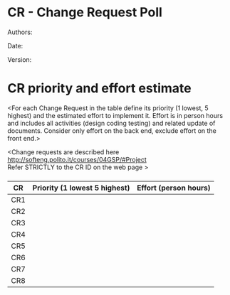 # CR - Change Request Poll

Authors:

Date:

Version:




# CR priority and effort estimate


<For each Change Request in the table define its priority (1 lowest, 5 highest) and the estimated effort
to implement it. Effort is in person hours and includes all activities (design coding testing) and related
update of documents. Consider only effort on the back end, exclude effort on the front end.>

<Change requests are described here http://softeng.polito.it/courses/04GSP/#Project   
 Refer STRICTLY to the CR ID on the web page >

### 

|   CR          | Priority (1 lowest 5 highest)       |          Effort (person hours) |   
| ----------- | ------------------------------- | ---------------------------- | 
| CR1   | | |          
| CR2   | | | 
| CR3   | | | 
| CR4   | | | 
| CR5   | | | 
| CR6   | | | 
| CR7   | | | 
| CR8   | | | 
